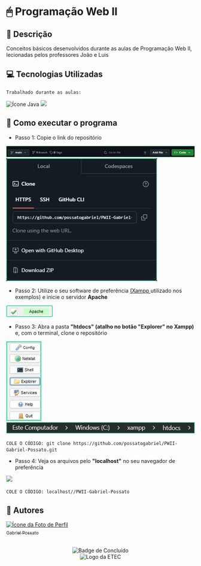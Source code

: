 # 🖱 Programação Web II

## 📰 Descrição

Conceitos básicos desenvolvidos durante as aulas de Programação Web II, lecionadas pelos professores João e Luis

## 💻 Tecnologias Utilizadas
`Trabalhado durante as aulas:`

<img src="https://cdn.jsdelivr.net/gh/devicons/devicon@latest/icons/javascript/javascript-original.svg" height = "40" alt = "Ícone Java"/> <img src="https://cdn.jsdelivr.net/gh/devicons/devicon@latest/icons/php/php-original.svg" height = "40"/>
          

## 💾 Como executar o programa

- Passo 1: Copie o link do repositório
<img src = "img/Passo1.jpg">
<img src = "img/Passo2.jpg">

- Passo 2: Utilize o seu software de preferência <a href = "https://www.apachefriends.org/pt_br/index.html"> (Xampp </a> utilizado nos exemplos) e inicie o servidor **Apache**
<img src = "img/Passo3.jpg">

- Passo 3: Abra a pasta **"htdocs" (atalho no botão "Explorer" no Xampp)** e, com o terminal, clone o repositório
<img src = "img/Passo4.jpg">
<img src = "img/Passo5.jpg">

```COLE O CÓDIGO: git clone https://github.com/possatogabriel/PWII-Gabriel-Possato.git```

- Passo 4: Veja os arquivos pelo **"localhost"** no seu navegador de preferência 
<img src = "img/Passo6.jpg">

```COLE O CÓDIGO: localhost//PWII-Gabriel-Possato```

## 🙋 Autores
[<img loading="lazy" src="https://avatars.githubusercontent.com/u/136634888?v=4" width=80 alt = "Ícone da Foto de Perfil"> <br> <sub> Gabriel Possato </sub>](https://github.com/possatogabriel)
<br>
<br>
<p align = "center"> <img alt="Badge de Concluído" src="https://img.shields.io/badge/STATUS%20%20%20%20%20%20%20%20%20%20%20%20%20%20%20-conclu%C3%ADdo-green?style=for-the-badge"> <br/> <img src = "img/etec1.png" height = "50" alt = "Logo da ETEC"> </p>

